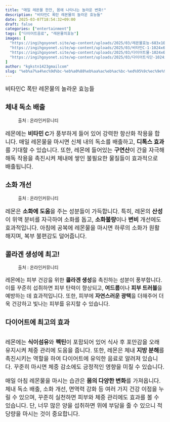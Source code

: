 ```yaml
---
title: "매일 레몬물 한잔, 몸에 나타나는 놀라운 변화!"
description: "비타민C 폭탄 레몬물의 놀라운 효능들"
date: 2025-03-07T18:54:32+09:00
draft: false
categories: ["entertainment"]
tags: ["다이어트음료", "레몬물의효능"]
images: [
  "https://ingihgoyonet.site/wp-content/uploads/2025/03/레몬물효능-683x1024.jpg"
  "https://ingihgoyonet.site/wp-content/uploads/2025/03/비타민C-1-1024x683.jpg"
  "https://ingihgoyonet.site/wp-content/uploads/2025/03/다이어트물-1024x683.jpg"
  "https://ingihgoyonet.site/wp-content/uploads/2025/03/다이어트식단-1024x681.jpg"
]
author: "kgkstn1423gmailcom"
slug: "%eb%a7%a4%ec%9d%bc-%eb%a0%88%eb%aa%ac%eb%ac%bc-%ed%95%9c%ec%9e%94-%eb%aa%b8%ec%97%90-%eb%82%98%ed%83%80%eb%82%98%eb%8a%94-%eb%86%80%eb%9d%bc%ec%9a%b4-%eb%b3%80%ed%99%94"
---
```


<p style="font-size:18px">비타민C 폭탄 레몬물의 놀라운 효능들</p> <h2 >체내 독소 배출</h2> <figure ><img src="https://ingihgoyonet.site/wp-content/uploads/2025/03/레몬물효능-683x1024.jpg" alt="" style="aspect-ratio:16/9;object-fit:cover"/><figcaption >출처 : 온라인커뮤니티</figcaption></figure> <p style="font-size:18px">레몬에는 <strong>비타민 C</strong>가 풍부하게 들어 있어 강력한 항산화 작용을 합니다. 매일 레몬물을 마시면 신체 내의 독소를 배출하고, <strong>디톡스 효과</strong>를 기대할 수 있습니다. 또한, 레몬에 들어있는 <strong>구연산</strong>이 간을 자극해 해독 작용을 촉진시켜 체내에 쌓인 불필요한 물질들이 효과적으로 배출됩니다.</p> <h2 >소화 개선</h2> <figure ><img src="https://ingihgoyonet.site/wp-content/uploads/2025/03/비타민C-1-1024x683.jpg" alt="" style="aspect-ratio:16/9;object-fit:cover"/><figcaption >출처 : 온라인커뮤니티</figcaption></figure> <p style="font-size:18px">레몬은 <strong>소화에 도움</strong>을 주는 성분들이 가득합니다. 특히, 레몬의 <strong>산성</strong>이 위액 분비를 자극하여 소화를 돕고, <strong>소화불량</strong>이나 <strong>변비</strong> 개선에도 효과적입니다. 아침에 공복에 레몬물을 마시면 하루의 소화가 원활해지며, 복부 불편감도 덜어줍니다.</p> <h2 >콜라겐 생성에 최고!</h2> <figure ><img src="https://ingihgoyonet.site/wp-content/uploads/2025/03/다이어트물-1024x683.jpg" alt="" /><figcaption >출처 : 온라인커뮤니티</figcaption></figure> <p style="font-size:17px">레몬에는 피부 건강을 위한 <strong>콜라겐 생성</strong>을 촉진하는 성분이 풍부합니다. 이를 꾸준히 섭취하면 피부 탄력이 향상되고, <strong>여드름</strong>이나 <strong>피부 트러블</strong>을 예방하는 데 효과적입니다. 또한, 피부에 <strong>자연스러운 광택</strong>을 더해주어 더욱 건강하고 빛나는 피부를 유지할 수 있습니다.</p> <h2 >다이어트에 최고의 효과</h2> <figure ><img src="https://ingihgoyonet.site/wp-content/uploads/2025/03/다이어트식단-1024x681.jpg" alt="" /></figure> <p style="font-size:18px">레몬에는 <strong>식이섬유</strong>와 <strong>펙틴</strong>이 포함되어 있어 식사 후 포만감을 오래 유지시켜 체중 관리에 도움을 줍니다. 또한, 레몬은 체내 <strong>지방 분해</strong>를 촉진시키는 역할을 하여 다이어트에 유익한 음료로 알려져 있습니다. 꾸준히 마시면 체중 감소에도 긍정적인 영향을 미칠 수 있습니다.</p> <p style="font-size:18px">매일 아침 레몬물을 마시는 습관은 <strong>몸의 다양한 변화</strong>를 가져옵니다. 체내 독소 배출, 소화 개선, 면역력 강화 등 여러 가지 건강 이점을 누릴 수 있으며, 꾸준히 실천하면 피부와 체중 관리에도 효과를 볼 수 있습니다. 단, 너무 많은 양을 섭취하면 위에 부담을 줄 수 있으니 적당량을 마시는 것이 중요합니다.</p>
